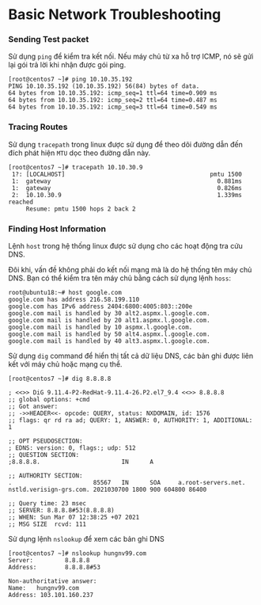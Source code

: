 # Basic	Network	Troubleshooting

### Sending Test packet

Sử dụng `ping` để kiểm tra kết nối. Nếu máy chủ từ xa hỗ trợ ICMP, nó sẽ gửi lại gói trả lời khi nhận được gói ping.

```
[root@centos7 ~]# ping 10.10.35.192
PING 10.10.35.192 (10.10.35.192) 56(84) bytes of data.
64 bytes from 10.10.35.192: icmp_seq=1 ttl=64 time=0.909 ms
64 bytes from 10.10.35.192: icmp_seq=2 ttl=64 time=0.487 ms
64 bytes from 10.10.35.192: icmp_seq=3 ttl=64 time=0.549 ms
```

### Tracing Routes

Sử dụng `tracepath` trong linux được sử dụng để theo dõi đường dẫn đến đích phát hiện `MTU` dọc theo đường dẫn này. 

```
[root@centos7 ~]# tracepath 10.10.30.9
 1?: [LOCALHOST]                                         pmtu 1500
 1:  gateway                                               0.881ms
 1:  gateway                                               0.826ms
 2:  10.10.30.9                                            1.339ms reached
     Resume: pmtu 1500 hops 2 back 2
```

### Finding Host Information

Lệnh `host` trong hệ thống linux được sử dụng cho các hoạt động tra cứu DNS. 

Đôi khi, vấn đề không phải do kết nối mạng mà là do hệ thống tên máy chủ DNS. Bạn có thể kiểm tra tên máy chủ bằng cách sử dụng lệnh `hoss`:

```
root@ubuntu18:~# host google.com
google.com has address 216.58.199.110
google.com has IPv6 address 2404:6800:4005:803::200e
google.com mail is handled by 30 alt2.aspmx.l.google.com.
google.com mail is handled by 20 alt1.aspmx.l.google.com.
google.com mail is handled by 10 aspmx.l.google.com.
google.com mail is handled by 50 alt4.aspmx.l.google.com.
google.com mail is handled by 40 alt3.aspmx.l.google.com.
```

Sử dụng `dig` command để hiển thị tất cả dữ liệu DNS, các bản ghi được liên kết với máy chủ hoặc mạng cụ thể. 

```
[root@centos7 ~]# dig 8.8.8.8

; <<>> DiG 9.11.4-P2-RedHat-9.11.4-26.P2.el7_9.4 <<>> 8.8.8.8
;; global options: +cmd
;; Got answer:
;; ->>HEADER<<- opcode: QUERY, status: NXDOMAIN, id: 1576
;; flags: qr rd ra ad; QUERY: 1, ANSWER: 0, AUTHORITY: 1, ADDITIONAL: 1

;; OPT PSEUDOSECTION:
; EDNS: version: 0, flags:; udp: 512
;; QUESTION SECTION:
;8.8.8.8.                       IN      A

;; AUTHORITY SECTION:
.                       85567   IN      SOA     a.root-servers.net. nstld.verisign-grs.com. 2021030700 1800 900 604800 86400

;; Query time: 23 msec
;; SERVER: 8.8.8.8#53(8.8.8.8)
;; WHEN: Sun Mar 07 12:38:25 +07 2021
;; MSG SIZE  rcvd: 111
```

Sử dụng lệnh `nslookup` để xem các bản ghi DNS

```
[root@centos7 ~]# nslookup hungnv99.com
Server:         8.8.8.8
Address:        8.8.8.8#53

Non-authoritative answer:
Name:   hungnv99.com
Address: 103.101.160.237
```

